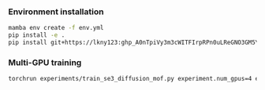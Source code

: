 ### Environment installation

```bash
mamba env create -f env.yml
pip install -e .
pip install git+https://lkny123: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@github.com/lkny123/MOFDiff.git --upgrade
```

### Multi-GPU training

```bash
torchrun experiments/train_se3_diffusion_mof.py experiment.num_gpus=4 experiment.use_wandb=true
```